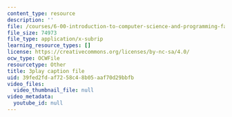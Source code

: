 ```yaml
---
content_type: resource
description: ''
file: /courses/6-00-introduction-to-computer-science-and-programming-fall-2008/39fed2fdaf7258c48b05aaf70d29bbfb_y81AhLQN-NI.vtt
file_size: 74973
file_type: application/x-subrip
learning_resource_types: []
license: https://creativecommons.org/licenses/by-nc-sa/4.0/
ocw_type: OCWFile
resourcetype: Other
title: 3play caption file
uid: 39fed2fd-af72-58c4-8b05-aaf70d29bbfb
video_files:
  video_thumbnail_file: null
video_metadata:
  youtube_id: null
---
```


